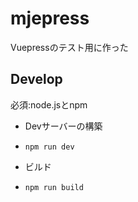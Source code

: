 # mjepress
Vuepressのテスト用に作った
## Develop
必須:node.jsとnpm

- Devサーバーの構築
- `npm run dev`

- ビルド
- `npm run build`
